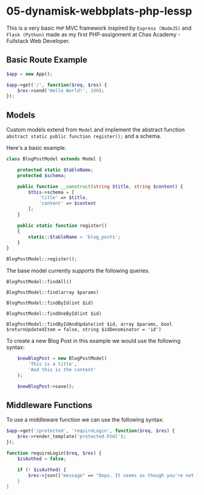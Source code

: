 # 05-dynamisk-webbplats-php-lessp

This is a very basic `PHP` MVC framework inspired by `Express (NodeJS)` and `Flask (Python)` made as my first PHP-assignment at Chas Academy - Fullstack Web Developer.

## Basic Route Example

```php
$app = new App();

$app->get('/', function($req, $res) {
    $res->send('Hello World!', 200);
});
```

## Models

Custom models extend from `Model` and implement the abstract function `abstract static public function register();` and a schema.

Here's a basic example.

```php
class BlogPostModel extends Model {

    protected static $tableName;
    protected $schema;

    public function __construct(string $title, string $content) {
        $this->schema = [
            'title' => $title,
            'content' => $content
        ];
    }

    public static function register()
    {
        static::$tableName = 'blog_posts';
    }
}

BlogPostModel::register();

```

The base model currently supports the following queries.

`BlogPostModel::findAll()`

`BlogPostModel::find(array $params)`

`BlogPostModel::findById(int $id)`

`BlogPostModel::findOneById(int $id)`

`BlogPostModel::findByIdAndUpdate(int $id, array $params, bool $returnUpdatedItem = false, string $idDenominator = 'id')`

To create a new Blog Post in this example we would use the following syntax:

```php
    $newBlogPost = new BlogPostModel(
        'This is a title',
        'And this is the content'
    );

    $newBlogPost->save();
```

## Middleware Functions

To use a middleware function we can use the following syntax:

```php
$app->get('/protected', 'requireLogin', function($req, $res) {
    $res->render_template('protected.html');
});

function requireLogin($req, $res) {
    $isAuthed = false;

    if (! $isAuthed) {
        $res->json(["message" => "Oops. It seems as though you're not logged in.], 401);
    }
}
```
